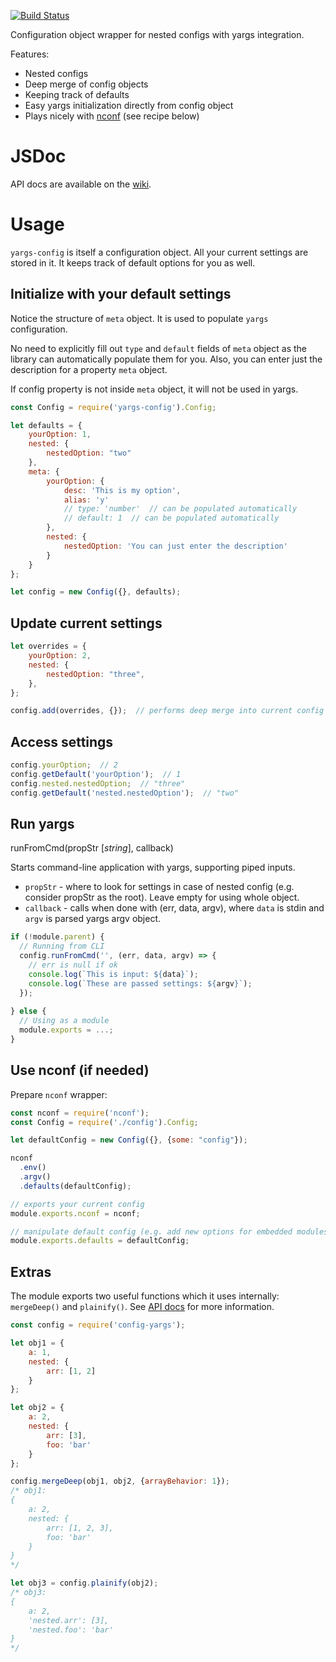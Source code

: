 [![Build Status](https://travis-ci.org/roman-spiridonov/yargs-config.svg?branch=master)](https://travis-ci.org/roman-spiridonov/yargs-config)

Configuration object wrapper for nested configs with yargs integration.

Features:
* Nested configs
* Deep merge of config objects
* Keeping track of defaults
* Easy yargs initialization directly from config object
* Plays nicely with [nconf](https://github.com/indexzero/nconf) (see recipe below)

# JSDoc
API docs are available on the [wiki](../../wiki).

# Usage

`yargs-config` is itself a configuration object. All your current settings are stored in it.
It keeps track of default options for you as well.

## Initialize with your default settings
Notice the structure of `meta` object. It is used to populate `yargs` configuration.

No need to explicitly fill out `type` and `default` fields of `meta` object as 
the library can automatically populate them for you. Also, you can enter just the description for a property `meta` object.

If config property is not inside `meta` object, it will not be used in yargs.

```javascript
const Config = require('yargs-config').Config;

let defaults = {
    yourOption: 1,
    nested: {
        nestedOption: "two"
    },
    meta: {
        yourOption: {
            desc: 'This is my option',
            alias: 'y'
            // type: 'number'  // can be populated automatically
            // default: 1  // can be populated automatically
        },
        nested: {
            nestedOption: 'You can just enter the description'
        }
    }
};

let config = new Config({}, defaults);
```

## Update current settings
```javascript
let overrides = {
    yourOption: 2,
    nested: {
        nestedOption: "three",
    },
};

config.add(overrides, {});  // performs deep merge into current config state
```

## Access settings
```javascript
config.yourOption;  // 2
config.getDefault('yourOption');  // 1
config.nested.nestedOption;  // "three"
config.getDefault('nested.nestedOption');  // "two"
```

## Run yargs
runFromCmd(propStr [_string_], callback)

Starts command-line application with yargs, supporting piped inputs.
* `propStr` - where to look for settings in case of nested config (e.g. consider propStr as the root). Leave empty for using whole object.
* `callback` - calls when done with (err, data, argv), where `data` is stdin and `argv` is parsed yargs argv object.

```javascript
if (!module.parent) {
  // Running from CLI
  config.runFromCmd('', (err, data, argv) => {
    // err is null if ok
    console.log(`This is input: ${data}`);
    console.log(`These are passed settings: ${argv}`);
  });
  
} else {
  // Using as a module
  module.exports = ...;
}
```


## Use nconf (if needed)
Prepare `nconf` wrapper:
```javascript
const nconf = require('nconf');
const Config = require('./config').Config;

let defaultConfig = new Config({}, {some: "config"});

nconf
  .env()
  .argv()
  .defaults(defaultConfig);

// exports your current config
module.exports.nconf = nconf;  

// manipulate default config (e.g. add new options for embedded modules)
module.exports.defaults = defaultConfig;  
```

## Extras
The module exports two useful functions which it uses internally: `mergeDeep()` and `plainify()`.
See [API docs](../../wiki) for more information.

```javascript
const config = require('config-yargs');

let obj1 = {
    a: 1,
    nested: {
        arr: [1, 2]
    }
};

let obj2 = {
    a: 2,
    nested: {
        arr: [3],
        foo: 'bar'
    }
};

config.mergeDeep(obj1, obj2, {arrayBehavior: 1});
/* obj1:
{ 
    a: 2, 
    nested: {
        arr: [1, 2, 3],
        foo: 'bar'
    }
}
*/

let obj3 = config.plainify(obj2);
/* obj3:
{
    a: 2, 
    'nested.arr': [3],
    'nested.foo': 'bar'
}
*/
```
